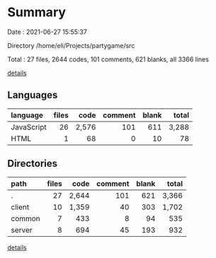 # Summary

Date : 2021-06-27 15:55:37

Directory /home/eli/Projects/partygame/src

Total : 27 files,  2644 codes, 101 comments, 621 blanks, all 3366 lines

[details](details.md)

## Languages
| language | files | code | comment | blank | total |
| :--- | ---: | ---: | ---: | ---: | ---: |
| JavaScript | 26 | 2,576 | 101 | 611 | 3,288 |
| HTML | 1 | 68 | 0 | 10 | 78 |

## Directories
| path | files | code | comment | blank | total |
| :--- | ---: | ---: | ---: | ---: | ---: |
| . | 27 | 2,644 | 101 | 621 | 3,366 |
| client | 10 | 1,359 | 40 | 303 | 1,702 |
| common | 7 | 433 | 8 | 94 | 535 |
| server | 8 | 694 | 45 | 193 | 932 |

[details](details.md)